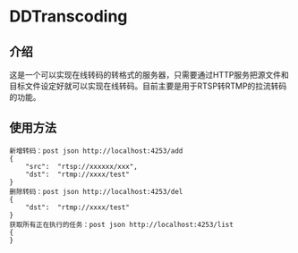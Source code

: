 # DDTranscoding
## 介绍
这是一个可以实现在线转码的转格式的服务器，只需要通过HTTP服务把源文件和目标文件设定好就可以实现在线转码。目前主要是用于RTSP转RTMP的拉流转码的功能。
## 使用方法

```
新增转码：post json http://localhost:4253/add
{
	"src":	"rtsp://xxxxxx/xxx",
	"dst":	"rtmp://xxxx/test"
}
删除转码：post json http://localhost:4253/del
{
	"dst":	"rtmp://xxxx/test"
}
获取所有正在执行的任务：post json http://localhost:4253/list
{
}
```
